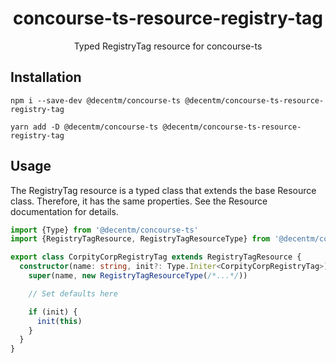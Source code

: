 <h1 align="center">
  concourse-ts-resource-registry-tag
</h1>

<div align="center">

  Typed RegistryTag resource for concourse-ts
</div>

## Installation

`npm i --save-dev @decentm/concourse-ts @decentm/concourse-ts-resource-registry-tag`

`yarn add -D @decentm/concourse-ts @decentm/concourse-ts-resource-registry-tag`

## Usage

The RegistryTag resource is a typed class that extends the base Resource class.
Therefore, it has the same properties. See the Resource documentation for details.

```typescript
import {Type} from '@decentm/concourse-ts'
import {RegistryTagResource, RegistryTagResourceType} from '@decentm/concourse-ts-resource-registry-tag'

export class CorpityCorpRegistryTag extends RegistryTagResource {
  constructor(name: string, init?: Type.Initer<CorpityCorpRegistryTag>) {
    super(name, new RegistryTagResourceType(/*...*/))

    // Set defaults here

    if (init) {
      init(this)
    }
  }
}
```
